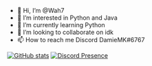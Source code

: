 - 👋 Hi, I’m @Wah7
- 👀 I’m interested in Python and Java
- 🌱 I’m currently learning Python
- 💞️ I’m looking to collaborate on idk
- 📫 How to reach me Discord DamieMK#6767

[![GitHub stats](https://github-readme-stats.vercel.app/api?username=Wah7&show_icons=true&theme=tokyonight)](https://github.com/anuraghazra/github-readme-stats)
[![Discord Presence](https://lanyard.cnrad.dev/api/728817652000096277)](https://discord.com/users/728817652000096277)
